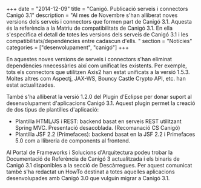 +++
date        = "2014-12-09"
title       = "Canigó. Publicació serveis i connectors Canigó 3.1"
description = "Al mes de Novembre s'han alliberat noves versions dels serveis i connectors que formen part de Canigó 3.1. Aquesta és la referència a la Matriu de compatibilitats de Canigó 3.1. En ella s'especifica el detall de totes les versions dels serveis de Canigó 3.1 i les compatibilitats/dependències entre cadascun d'ells. "
section     = "Notícies"
categories  = ["desenvolupament", "canigó"]
+++


En aquestes noves versions de serveis i connectors s'han eliminat dependències nnecessàries així com unificat les existents. Per exemple, tots els connectors que utilitzen Axis2 han estat unificats a la versió 1.5.3. Moltes altres com Aspectj, JAX-WS, Bouncy Castle Crypto API, etc. han estat actualitzades.

També s'ha alliberat la versió 1.2.0 del Plugin d'Eclipse per donar suport al desenvolupament d'aplicacions Canigó 3.1. Aquest plugin permet la creació de dos tipus de plantilles d'aplicació:

- Plantilla HTML/JS i REST: backend basat en serveis REST utilitzant Spring MVC. Presentació desacoblada. (Recomanació CS Canigó)
- Plantilla JSF 2.2 (Primefaces): backend basat en la JSF 2.2 i Primefaces 5.0 com a llibreria de components al frontend.

Al Portal de Frameworks i Solucions d'Arquitectura podeu trobar la Documentació de Referència de Canigó 3 actualitzada i els binaris de Canigó 3.1 disponibles a la secció de Descàrregues. Per aquest comunicat també s'ha redactat un HowTo destinat a totes aquelles aplicacions desenvolupades amb Canigó 3.0 que vulguin migrar a Canigó 3.1.